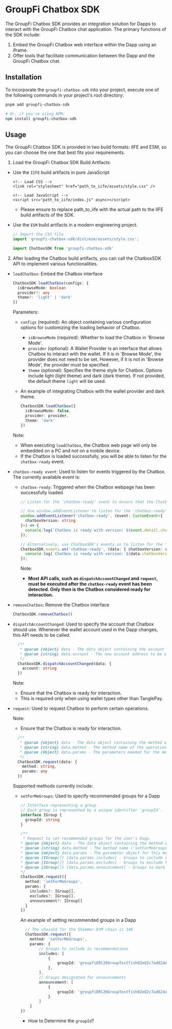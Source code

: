 # GroupFi Chatbox SDK

The GroupFi Chatbox SDK provides an integration solution for Dapps to interact with the GroupFi Chatbox chat application. The primary functions of the SDK include:

1. Embed the GroupFi Chatbox web interface within the Dapp using an iframe.
2. Offer tools that facilitate communication between the Dapp and the GroupFi Chatbox chat.

## Installation
To incorporate the `groupfi-chatbox-sdk` into your project, execute one of the following commands in your project's root directory:


```sh
pnpm add groupfi-chatbox-sdk

# Or, if you're using NPM:
npm install groupfi-chatbox-sdk
```

## Usage
The GroupFi Chatbox SDK is provided in two build formats: IIFE and ESM, so you can choose the one that best fits your requirements.

1. Load the GroupFi Chatbox SDK Build Artifacts:

  * Use the `IIFE` build artifacts in pure JavaScript

      ```
      <!-- Load CSS -->
      <link rel="stylesheet" href="path_to_iife/assets/style.css" />

      <!-- Load JavaScript -->
      <script src="path_to_iife/index.js" async></script>
      ```

    * Please ensure to replace path_to_iife with the actual path to the IIFE build artifacts of the SDK.

  * Use the `ESM` build artifacts in a modern engineering project.

    ```typescript
    // Import the CSS file
    import 'groupfi-chatbox-sdk/dist/esm/assets/style.css';

    import ChatboxSDK from 'groupfi-chatbox-sdk'
    ```

2. After loading the Chatbox build artifacts, you can call the ChatboxSDK API to implement various functionalities.

  * `loadChatbox`: Embed the Chatbox interface

    ```typescript
    ChatboxSDK.loadChatbox(configs: {
      isBrowseMode: boolean
      provider?: any
      theme?: 'light' | 'dark'
    })
    ```
    Parameters:
    * `configs` (required): An object containing various configuration options for customizing the loading behavior of Chatbox.
      * `isBrowseMode` (required): Whether to load the Chatbox in 'Browse Mode'.
      * `provider` (optional): A Wallet Provider is an interface that allows Chatbox to interact with the wallet. If it is in 'Browse Mode', the provider does not need to be set. However, if it is not in 'Browse Mode', the provider must be specified.
      * `theme` (optional): Specifies the theme style for Chatbox. Options include light (light theme) and dark (dark theme). If not provided, the default theme `light` will be used.

    * An example of integrating Chatbox with the wallet provider and dark theme.

      ```typescript
      ChatboxSDK.loadChatbox({
        isBrowseMode: false,
        provider: provider,
        theme: 'dark'
      })
      ```

    Note:
    * When executing `loadChatbox`, the Chatbox web page will only be embedded on a PC and not on a mobile device.
    * If the Chatbox is loaded successfully, you will be able to listen for the `chatbox-ready` event.
  
  * `chatbox-ready event`: Used to listen for events triggered by the Chatbox.
    The currently available event is:
    * `chatbox-ready`: Triggered when the Chatbox webpage has been successfully loaded. 

      ```typescript
      // Listen for the 'chatbox-ready' event to ensure that the Chatbox is ready for interaction.
      
      // Use window.addEventListener to listen for the 'chatbox-ready' event
      window.addEventListener('chatbox-ready', (event: CustomEvent<{
        chatboxVersion: string
      }>) => {
        console.log(`Chatbox is ready with version: ${event.detail.chatboxVersion}`);
      });

      // Alternatively, use ChatboxSDK's events.on to listen for the 'chatbox-ready' event
      ChatboxSDK.events.on('chatbox-ready', (data: { chatboxVersion: string }) => {
        console.log(`Chatbox is ready with version: ${data.chatboxVersion}`);
      });
      
      ```

      Note: 
      * **Most API calls, such as `dispatchAccountChanged` and `request`, must be executed after the `chatbox-ready` event has been detected. Only then is the Chatbox considered ready for interaction.**

  * `removeChatbox`: Remove the Chatbox interface
    ```typescript
    ChatboxSDK.removeChatbox()
    ```
    
  * `dispatchAccountChanged`: Used to specify the account that Chatbox should use. Whenever the wallet account used in the Dapp changes, this API needs to be called. 

    ```typescript
      /**
       * @param {object} data - The data object containing the account information.
       * @param {string} data.account - The new account address to be used by Chatbox.
       */
      ChatboxSDK.dispatchAccountChanged(data: {
        account: string
      })
    ```

    Note:
    * Ensure that the Chatbox is ready for interaction.
    * This is required only when using wallet types other than TanglePay.

  * `request`: Used to request Chatbox to perform certain operations. 

    Note:
    * Ensure that the Chatbox is ready for interaction.
  
  
    ```typescript
      /**
       * @param {object} data - The data object containing the method and parameters for the request.
       * @param {string} data.method - The method name of the operation to be performed by Chatbox.
       * @param {Object} data.params - The parameters needed for the method.
       */
      ChatboxSDK.request(data: {
        method: string,
        params: any
      })
    ```

    Supported methods currently include:
      * `setForMeGroups`: Used to specify recommended groups for a Dapp

        ```typescript
        // Interface representing a group
        // Each group is represented by a unique identifier `groupId`.
        interface IGroup {
          groupId: string
        }

        /**
         * Request to set recommended groups for the user's Dapp.
        * @param {object} data - The data object containing the method and parameters for the request.
        * @param {string} data.method - The method name ('setForMeGroups').
        * @param {object} data.params - The parameter object for this method.
        * @param {IGroup[]} [data.params.includes] - Groups to include in recommendations.
        * @param {IGroup[]} [data.params.excludes] - Groups to exclude from all groups.
        * @param {IGroup[]} [data.params.announcement] - Groups to mark as announcement groups. The announcement group has a special style.
        */
        ChatboxSDK.request({
          method: 'setForMeGroups',
          params: {
            includes?: IGroup[],
            excludes?: IGroup[],
            announcement?: IGroup[]
          }
        })
        ```

        An example of setting recommended groups in a Dapp

        ```typescript
          // The chainId for the Shimmer-EVM chain is 148
          ChatboxSDK.request({
            method: 'setForMeGroups',
            params: {
                // Groups to include in recommendations
                includes: [
                    {
                        groupId: 'groupfiERC20GroupTestfish02e82c7ad624e3cf9fd5506ac4ff9a5a10bfd642838457858a5f1d5864c8e4ac'
                    },
                ],
                // Groups designated for announcements
                announcement: [
                    {
                        groupId: 'groupfiERC20GroupTestfish02e82c7ad624e3cf9fd5506ac4ff9a5a10bfd642838457858a5f1d5864c8e4ac'
                    }
                ]
            }
        })
        ```

        * How to Determine the `groupId`?

